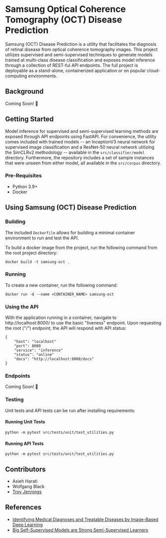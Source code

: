 # Samsung Optical Coherence Tomography (OCT) Disease Prediction

Samsung (OCT) Disease Prediction is a utility that facilitates the diagnosis of retinal disease from optical coherence tomography images. This project utilizes supervised and semi-supervised techniques to generate models trained at multi-class disease classification and exposes model inference through a collection of REST-ful API endpoints. The full project is deployable as a stand-alone, containerized application or on popular cloud-computing environments.

## Background

Coming Soon! 👀

## Getting Started

Model inference for supervised and semi-supervised learning methods are exposed through API endpoints using FastAPI. For convenience, the utility comes included with trained models -- an InceptionV3 neural network for supervised image classification and a ResNet-50 neural network utilizing the SimCLRv2 methodology -- available in the `src/classifier/model` directory. Furthermore, the repository includes a set of sample instances that were unseen from either model, all available in the `src/corpus` directory.

### Pre-Requisites
- Python 3.9+
- Docker 

## Using Samsung (OCT) Disease Prediction

### Building

The included `Dockerfile` allows for building a minimal container environment to run and test the API. 

To build a docker image from the project, run the following command from the root project directory:
```
docker build -t samsung-oct .
```

### Running
To create a new container, run the following command:
```
docker run -d --name <CONTAINER_NAME> samsung-oct
```

### Using the API
With the application running in a container, navigate to http://localhost:8000/ to use the basic "liveness" endpoint. Upon requesting the root ("/") endpoint, the API will respond with API status:

```
{
    "host": "localhost"
    "port": 8000
    "service": "inference"
    "status": "online"
    "docs": "http://localhost:8000/docs"
}
```

### Endpoints

Coming Soon! 👀

### Testing
Unit tests and API tests can be run after installing requirements:
#### Running Unit Tests
```
python -m pytest src/tests/unit/test_utilities.py
```

#### Running API Tests
```
python -m pytest src/tests/unit/test_utilities.py
```

## Contributors
- Asieh Harati
- Wolfgang Black
- [Troy Jennings](https://github.com/jenningst)

## References
- [Identifying Medical Diagnoses and Treatable Diseases by Image-Based Deep Learning](https://www.cell.com/cell/fulltext/S0092-8674(18)30154-5?_returnURL=https%3A%2F%2Flinkinghub.elsevier.com%2Fretrieve%2Fpii%2FS0092867418301545%3Fshowall%3Dtrue)
- [Big Self-Supervised Models are Strong Semi-Supervised Learners](https://arxiv.org/abs/2006.10029)
